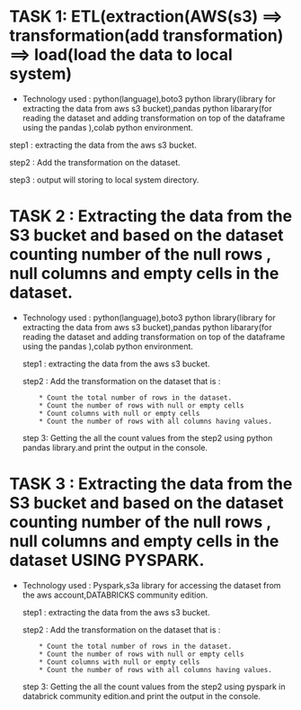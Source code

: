 # TASK 1: ETL(extraction(AWS(s3) ==> transformation(add transformation) ==> load(load the data to local system) 

* Technology used : python(language),boto3 python library(library for extracting the data from aws s3 bucket),pandas python libarary(for reading
  the dataset and adding transformation on top of the dataframe  using the pandas ),colab python environment.


step1 : extracting  the data from the aws s3 bucket.

step2 : Add the transformation on the dataset.

step3 : output will storing to local system directory.


# TASK 2 : Extracting the data from the S3 bucket and based on the dataset counting number of the null rows , null columns  and empty cells in the dataset.

* Technology used : python(language),boto3 python library(library for extracting the data from aws s3 bucket),pandas python libarary(for reading
  the dataset and adding transformation on top of the dataframe  using the pandas ),colab python environment.


  step1 : extracting  the data from the aws s3 bucket.

  step2 : Add the transformation on the dataset that is :

          * Count the total number of rows in the dataset.
          * Count the number of rows with null or empty cells
          * Count columns with null or empty cells
          * Count the number of rows with all columns having values.
  
  step 3: Getting the all the count values from the step2 using python pandas library.and print the output in the console.


# TASK 3 : Extracting the data from the S3 bucket and based on the dataset counting number of the null rows , null columns and empty cells in the dataset USING PYSPARK.

* Technology used : Pyspark,s3a library for accessing the dataset from the aws account,DATABRICKS community edition.


  step1 : extracting  the data from the aws s3 bucket.

  step2 : Add the transformation on the dataset that is :

          * Count the total number of rows in the dataset.
          * Count the number of rows with null or empty cells
          * Count columns with null or empty cells
          * Count the number of rows with all columns having values.
  
  step 3: Getting the all the count values from the step2 using pyspark in databrick 
  community edition.and print the output in the console.


  

